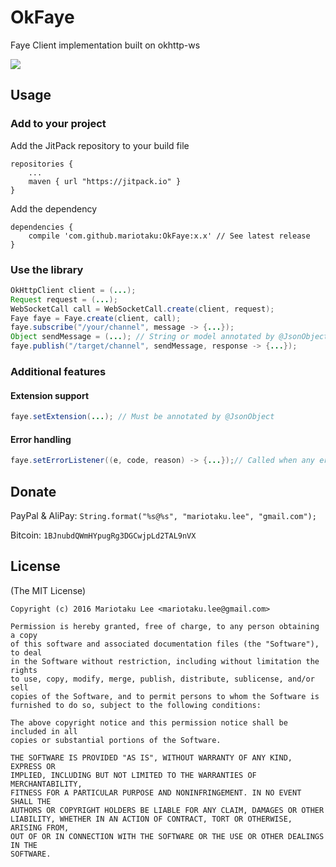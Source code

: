 # OkFaye #

Faye Client implementation built on okhttp-ws

[![](https://jitpack.io/v/mariotaku/OkFaye.svg)](https://jitpack.io/#mariotaku/OkFaye)

## Usage ##

### Add to your project ###

Add the JitPack repository to your build file

````
repositories {
    ...
    maven { url "https://jitpack.io" }
}
````

Add the dependency

````
dependencies {
    compile 'com.github.mariotaku:OkFaye:x.x' // See latest release
}
````

### Use the library ###

````java
OkHttpClient client = (...);
Request request = (...);
WebSocketCall call = WebSocketCall.create(client, request);
Faye faye = Faye.create(client, call);
faye.subscribe("/your/channel", message -> {...});
Object sendMessage = (...); // String or model annotated by @JsonObject
faye.publish("/target/channel", sendMessage, response -> {...});
````

### Additional features ###

#### Extension support ####

````java
faye.setExtension(...); // Must be annotated by @JsonObject
````

#### Error handling ####
````java
faye.setErrorListener((e, code, reason) -> {...});// Called when any error occured
````

## Donate ##

PayPal & AliPay: `String.format("%s@%s", "mariotaku.lee", "gmail.com");`

Bitcoin: `1BJnubdQWmHYpugRg3DGCwjpLd2TAL9nVX`

## License ##

(The MIT License)

````
Copyright (c) 2016 Mariotaku Lee <mariotaku.lee@gmail.com>

Permission is hereby granted, free of charge, to any person obtaining a copy
of this software and associated documentation files (the "Software"), to deal
in the Software without restriction, including without limitation the rights
to use, copy, modify, merge, publish, distribute, sublicense, and/or sell
copies of the Software, and to permit persons to whom the Software is
furnished to do so, subject to the following conditions:

The above copyright notice and this permission notice shall be included in all
copies or substantial portions of the Software.

THE SOFTWARE IS PROVIDED "AS IS", WITHOUT WARRANTY OF ANY KIND, EXPRESS OR
IMPLIED, INCLUDING BUT NOT LIMITED TO THE WARRANTIES OF MERCHANTABILITY,
FITNESS FOR A PARTICULAR PURPOSE AND NONINFRINGEMENT. IN NO EVENT SHALL THE
AUTHORS OR COPYRIGHT HOLDERS BE LIABLE FOR ANY CLAIM, DAMAGES OR OTHER
LIABILITY, WHETHER IN AN ACTION OF CONTRACT, TORT OR OTHERWISE, ARISING FROM,
OUT OF OR IN CONNECTION WITH THE SOFTWARE OR THE USE OR OTHER DEALINGS IN THE
SOFTWARE.
````
